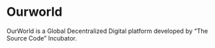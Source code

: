 # Ourworld
OurWorld is a  Global Decentralized Digital platform developed by “The Source Code” Incubator.
